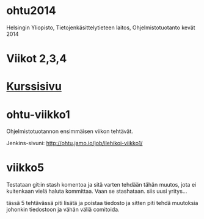 ohtu2014
========

Helsingin Yliopisto, Tietojenkäsittelytieteen laitos, Ohjelmistotuotanto kevät 2014 

Viikot 2,3,4
============

[Kurssisivu](https://github.com/mluukkai/ohtu2014/wiki/Ohjelmistotuotanto-kev%C3%A4t-2014)
=======
ohtu-viikko1
============
Ohjelmistotuotannon ensimmäisen viikon tehtävät.

Jenkins-sivuni:
http://ohtu.jamo.io/job/ilehikoi-viikko1/

viikko5
=======
Testataan git:in stash komentoa ja sitä varten tehdään tähän muutos, jota ei kuitenkaan vielä haluta kommittaa. Vaan se stashataan. siis uusi yritys...

tässä 5 tehtävässä piti lisätä ja poistaa tiedosto ja sitten piti tehdä muutoksia johonkin tiedostoon ja vähän väliä comitoida.
